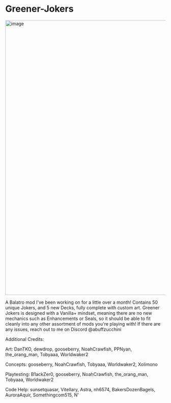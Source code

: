 # Greener-Jokers
<img width="1144" height="863" alt="image" src="https://github.com/user-attachments/assets/d8cfe408-4dcb-4770-9c87-ef5ae1b237fe" />

A Balatro mod I've been working on for a little over a month! Contains 50 unique Jokers, and 5 new Decks, fully complete with custom art.
Greener Jokers is designed with a Vanilla+ mindset, meaning there are no new mechanics such as Enhancements or Seals, so it should be able to fit cleanly into any other assortment of mods you're playing with! If there are any issues, reach out to me on Discord @abuffzucchini

Additional Credits:

Art: DanTKO, dewdrop, gooseberry, NoahCrawfish, PPNyan, the_orang_man, Tobyaaa, Worldwaker2

Concepts: gooseberry, NoahCrawfish, Tobyaaa, Worldwaker2, Xolimono

Playtesting: B1ackZer0, gooseberry, NoahCrawfish, the_orang_man, Tobyaaa, Worldwaker2

Code Help: sunsetquasar, Vitellary, Astra, nh6574, BakersDozenBagels, AuroraAquir, Somethingcom515, N'
